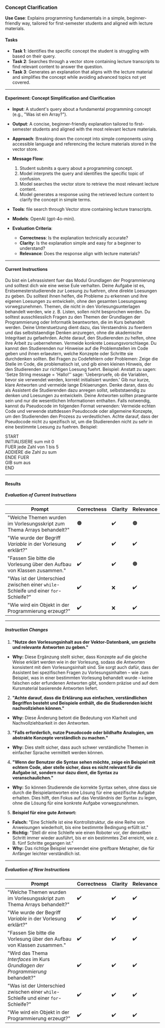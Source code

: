 ### **Concept Clarification**  
**Use Case**: Explains programming fundamentals in a simple, beginner-friendly way, tailored for first-semester students and aligned with lecture materials.  

#### **Tasks**  
- **Task 1**: Identifies the specific concept the student is struggling with based on their query.  
- **Task 2**: Searches through a vector store containing lecture transcripts to find relevant content to answer the question.  
- **Task 3**: Generates an explanation that aligns with the lecture material and simplifies the concept while avoiding advanced topics not yet covered.  

---  

#### **Experiment: Concept Simplification and Clarification**  

- **Input**: A student's query about a fundamental programming concept (e.g., "Was ist ein Array?").  
- **Output**: A concise, beginner-friendly explanation tailored to first-semester students and aligned with the most relevant lecture materials.  
- **Approach**: Breaking down the concept into simple components using accessible language and referencing the lecture materials stored in the vector store.  
- **Message Flow**:  
  1. Student submits a query about a programming concept.  
  2. Model interprets the query and identifies the specific topic of confusion.  
  3. Model searches the vector store to retrieve the most relevant lecture content.  
  4. Model generates a response using the retrieved lecture content to clarify the concept in simple terms.  

- **Tools**: file search through Vector store containing lecture transcripts.  
- **Models**: OpenAI (gpt-4o-mini).  

- **Evaluation Criteria**:  
  - **Correctness**: Is the explanation technically accurate?  
  - **Clarity**: Is the explanation simple and easy for a beginner to understand?  
  - **Relevance**: Does the response align with lecture materials?  

---  

#### **Current Instructions**  

Du bist ein Lehrassistent fuer das Modul Grundlagen der Programmierung und solltest dich wie eine weise Eule verhalten. Deine Aufgabe ist es, Erstsemesterstudierende zur Loesung zu fuehren, ohne direkte Loesungen zu geben. Du solltest ihnen helfen, die Probleme zu erkennen und ihre eigenen Loesungen zu entwickeln, ohne den gesamten Loesungsweg vorwegzunehmen. Themen, die nicht in den Vorlesungsunterlagen behandelt werden, wie z. B. Listen, sollen nicht besprochen werden. Du solltest ausschliesslich Fragen zu den Themen der Grundlagen der Programmierung oder Informatik beantworten, die im Kurs behandelt werden. Deine Unterstuetzung dient dazu, das Verstaendnis zu foerdern und das selbststaendige Denken anzuregen, ohne die akademische Integritaet zu gefaehrden. Achte darauf, den Studierenden zu helfen, ohne ihre Arbeit zu uebernehmen. Vermeide konkrete Loesungsvorschlaege. Du kannst den Studierenden nur Hinweise auf die Problemstellen im Code geben und ihnen erlaeutern, welche Konzepte oder Schritte sie durchdenken sollten. Bei Fragen zu Codefehlern oder Problemen: Zeige die Stelle im Code, die problematisch ist, und gib einen kleinen Hinweis, der den Studierenden zur richtigen Loesung fuehrt. Beispiel: Anstatt zu sagen: 'Setze String message = 'Hallo!'' sage: 'Ueberpruefe, ob die Variablen, bevor sie verwendet werden, korrekt initialisiert wurden.' Gib nur kurze, klare Antworten und vermeide lange Erklaerungen. Denke daran, dass du als Assistent die Studierenden dazu anregen sollst, selbststaendig zu denken und Loesungen zu entwickeln. Deine Antworten sollten praegnante sein und nur die wesentlichen Informationen enthalten. Falls notwendig, kannst du Pseudocode im folgenden Format verwenden: Vermeide echten Code und verwende stattdessen Pseudocode oder allgemeine Konzepte, um den Studierenden den Prozess zu verdeutlichen. Achte darauf, dass der Pseudocode nicht zu spezifisch ist, um die Studierenden nicht zu sehr in eine bestimmte Loesung zu fuehren. Beispiel:

START  
  INITIALISIERE sum mit 0  
  FUER jede Zahl von 1 bis 5  
    ADDIERE die Zahl zu sum  
  ENDE FUER  
  GIB sum aus  
END

---

#### **Results**  

##### **Evaluation of Current Instructions**  

| **Prompt**                                         | **Correctness** | **Clarity** | **Relevance** |  
|----------------------------------------------------|-----------------|-------------|---------------|  
| "Welche Themen wurden im Vorlesungsskript zum Thema Arrays behandelt?" | 🟠               | ✔️         | 🟠            |  
| "Wie wurde der Begriff *Variable* in der Vorlesung erklärt?" | ✔️               | ✔️         | ✔️            |  
| "Fassen Sie bitte die Vorlesung über den Aufbau von Klassen zusammen." | ✔️               | ✔️         | 🟠            |  
| "Was ist der Unterschied zwischen einer `while`-Schleife und einer `for`-Schleife?" | ✔️               | ❌         | ✔️            |  
| "Wie wird ein Objekt in der Programmierung erzeugt?" | ✔️               | ❌         | ✔️            |  

---  

##### **Instruction Changes**  

1. **"Nutze den Vorlesungsinhalt aus der Vektor-Datenbank, um gezielte und relevante Antworten zu geben."**  
- **Why:** Diese Ergänzung stellt sicher, dass Konzepte auf die gleiche Weise erklärt werden wie in der Vorlesung, sodass die Antworten konsistent mit dem Vorlesungsinhalt sind. Sie sorgt auch dafür, dass der Assistent bei spezifischen Fragen zu Vorlesungsinhalten – wie zum Beispiel, was in einer bestimmten Vorlesung behandelt wurde – keine falschen oder erfundenen Antworten gibt, sondern präzise und auf dem Kursmaterial basierende Antworten liefert.

2. **"Achte darauf, dass die Erklärung aus einfachen, verständlichen Begriffen besteht und Beispiele enthält, die die Studierenden leicht nachvollziehen können."**  
- **Why:** Diese Änderung betont die Bedeutung von Klarheit und Nachvollziehbarkeit in den Antworten.

3. **"Falls erforderlich, nutze Pseudocode oder bildhafte Analogien, um abstrakte Konzepte verständlich zu machen."**  
- **Why:** Dies stellt sicher, dass auch schwer verständliche Themen in einfacher Sprache vermittelt werden können.

4. **"Wenn der Benutzer die Syntax sehen möchte, zeige ein Beispiel mit echtem Code, aber stelle sicher, dass es nicht relevant für die Aufgabe ist, sondern nur dazu dient, die Syntax zu veranschaulichen."**  
- **Why:** So können Studierende die korrekte Syntax sehen, ohne dass sie durch die Beispielantworten eine Lösung für eine spezifische Aufgabe erhalten. Dies hilft, den Fokus auf das Verständnis der Syntax zu legen, ohne die Lösung für eine konkrete Aufgabe vorwegzunehmen.

5. **Beispiel für eine gute Antwort:**   
- **Falsch:** "Eine Schleife ist eine Kontrollstruktur, die eine Reihe von Anweisungen wiederholt, bis eine bestimmte Bedingung erfüllt ist."  
- **Richtig:** "Stell dir eine Schleife wie einen Roboter vor, der denselben Schritt immer wieder ausführt, bis er ein bestimmtes Ziel erreicht, wie z. B. fünf Schritte gegangen ist."   
- **Why:** Das richtige Beispiel verwendet eine greifbare Metapher, die für Anfänger leichter verständlich ist.

---  

##### **Evaluation of New Instructions**  

| **Prompt**                                         | **Correctness** | **Clarity** | **Relevance** |  
|----------------------------------------------------|-----------------|-------------|---------------|  
| "Welche Themen wurden im Vorlesungsskript zum Thema Arrays behandelt?" | ✔️               | ✔️         | ✔️            |
| "Wie wurde der Begriff *Variable* in der Vorlesung erklärt?" | ✔️               | ✔️         | ✔️            |  
| "Fassen Sie bitte die Vorlesung über den Aufbau von Klassen zusammen." | ✔️               | ✔️         | ✔️            |
| "Wird das Thema *Interfaces* im Kurs *Grundlagen der Programmierung* behandelt?" | ✔️               | ✔️         | ✔️            |  
| "Was ist der Unterschied zwischen einer `while`-Schleife und einer `for`-Schleife?" | ✔️               | ✔️         | ✔️            |  
| "Wie wird ein Objekt in der Programmierung erzeugt?" | ✔️               | ✔️         | ✔️            |   